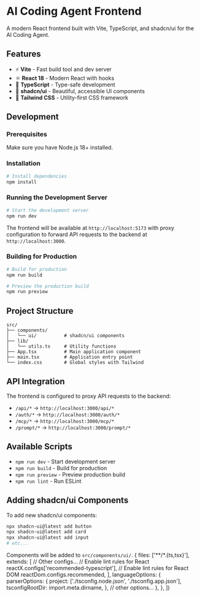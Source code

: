 # AI Coding Agent Frontend

A modern React frontend built with Vite, TypeScript, and shadcn/ui for the AI Coding Agent.

## Features

- ⚡ **Vite** - Fast build tool and dev server
- ⚛️ **React 18** - Modern React with hooks
- 🔧 **TypeScript** - Type-safe development
- 🎨 **shadcn/ui** - Beautiful, accessible UI components
- 🎯 **Tailwind CSS** - Utility-first CSS framework

## Development

### Prerequisites

Make sure you have Node.js 18+ installed.

### Installation

```bash
# Install dependencies
npm install
```

### Running the Development Server

```bash
# Start the development server
npm run dev
```

The frontend will be available at `http://localhost:5173` with proxy configuration to forward API requests to the backend at `http://localhost:3000`.

### Building for Production

```bash
# Build for production
npm run build

# Preview the production build
npm run preview
```

## Project Structure

```
src/
├── components/
│   └── ui/          # shadcn/ui components
├── lib/
│   └── utils.ts     # Utility functions
├── App.tsx          # Main application component
├── main.tsx         # Application entry point
└── index.css        # Global styles with Tailwind
```

## API Integration

The frontend is configured to proxy API requests to the backend:

- `/api/*` → `http://localhost:3000/api/*`
- `/auth/*` → `http://localhost:3000/auth/*`
- `/mcp/*` → `http://localhost:3000/mcp/*`
- `/prompt/*` → `http://localhost:3000/prompt/*`

## Available Scripts

- `npm run dev` - Start development server
- `npm run build` - Build for production
- `npm run preview` - Preview production build
- `npm run lint` - Run ESLint

## Adding shadcn/ui Components

To add new shadcn/ui components:

```bash
npx shadcn-ui@latest add button
npx shadcn-ui@latest add card
npx shadcn-ui@latest add input
# etc...
```

Components will be added to `src/components/ui/`.
  {
    files: ['**/*.{ts,tsx}'],
    extends: [
      // Other configs...
      // Enable lint rules for React
      reactX.configs['recommended-typescript'],
      // Enable lint rules for React DOM
      reactDom.configs.recommended,
    ],
    languageOptions: {
      parserOptions: {
        project: ['./tsconfig.node.json', './tsconfig.app.json'],
        tsconfigRootDir: import.meta.dirname,
      },
      // other options...
    },
  },
])
```
